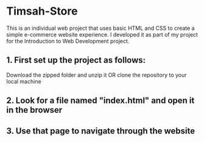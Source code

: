 # Timsah-Store
This is an individual web project that uses basic HTML and CSS to create a simple e-commerce website experience. 
I developed it as part of my project for the Introduction to Web Development project.

## 1. First set up the project as follows:
Download the zipped folder and unzip it OR clone the repository to your local machine

## 2. Look for a file named "index.html" and open it in the browser

## 3. Use that page to navigate through the website
